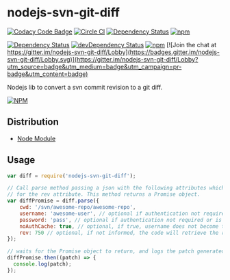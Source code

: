 
# nodejs-svn-git-diff

[![Codacy Code Badge](https://api.codacy.com/project/badge/grade/8c7b41fac91c4adf9fcaad888bbddaca)](https://www.codacy.com/app/Codacy/nodejs-svn-git-diff)
[![Circle CI](https://circleci.com/gh/nickrfer/nodejs-svn-git-diff.svg?style=svg)](https://circleci.com/gh/nickrfer/nodejs-svn-git-diff)
[![Dependency Status](https://dependencyci.com/github/nickrfer/nodejs-svn-git-diff/badge)](https://dependencyci.com/github/nickrfer/nodejs-svn-git-diff)
[![npm](https://img.shields.io/npm/v/nodejs-svn-git-diff.svg)](https://www.npmjs.com/package/nodejs-svn-git-diff)

[![Dependency Status](https://david-dm.org/nickrfer/nodejs-svn-git-diff.svg)](https://david-dm.org/nickrfer/nodejs-svn-git-diff)
[![devDependency Status](https://david-dm.org/nickrfer/nodejs-svn-git-diff/dev-status.svg)](https://david-dm.org/nickrfer/nodejs-svn-git-diff#info=devDependencies)
[![npm](https://img.shields.io/npm/l/nodejs-svn-git-diff.svg)]()
[![Join the chat at https://gitter.im/nodejs-svn-git-diff/Lobby](https://badges.gitter.im/nodejs-svn-git-diff/Lobby.svg)](https://gitter.im/nodejs-svn-git-diff/Lobby?utm_source=badge&utm_medium=badge&utm_campaign=pr-badge&utm_content=badge)


Nodejs lib to convert a svn commit revision to a git diff.

[![NPM](https://nodei.co/npm/nodejs-svn-git-diff.png)](https://nodei.co/npm/nodejs-svn-git-diff/)

## Distribution

* [Node Module](https://www.npmjs.org/package/nodejs-svn-git-diff)

## Usage

```javascript
var diff = require('nodejs-svn-git-diff');

// Call parse method passing a json with the following attributes which will be used by the spawn-svn lib, except
// for the rev attribute. This method returns a Promise object.
var diffPromise = diff.parse({
    cwd: '/svn/awesome-repo/awesome-repo',
    username: 'awesome-user', // optional if authentication not required or is already saved
    password: 'pass', // optional if authentication not required or is already saved
    noAuthCache: true, // optional, if true, username does not become the logged in user on the machine
    rev: 750 // optional, if not informed, the code will retrieve the repository's last revision
});

// waits for the Promise object to return, and logs the patch generated.
diffPromise.then((patch) => {
  console.log(patch);
});
```
